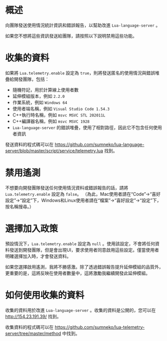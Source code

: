 # 概述

向團隊發送使用情況統計資訊和錯誤報告，以幫助改進 `Lua-language-server` 。

如果您不想將這些資訊發送給團隊，請按照以下説明禁用這些功能。

# 收集的資料

如果將 `Lua.telemetry.enable` 設定為 `true`，則將發送匿名的使用情況與錯誤堆疊給開發團隊，包括：

* 隨機符記，用於計算線上使用者數
* 延伸模組版本，例如 `2.2.0`
* 作業系統，例如 `Windows 64`
* 使用者端名稱，例如 `Visual Studio Code 1.54.3`
* C++執行時名稱，例如 `msvc MSVC STL 202011L`
* C++編譯器名稱，例如 `msvc MSVC 1928`
* `Lua-language-server` 的錯誤堆疊，使用了相對路徑，因此它不包含任何使用者資訊

發送資料的程式碼可以在 https://github.com/sumneko/lua-language-server/blob/master/script/service/telemetry.lua 找到。

# 禁用遙測

不想要向開發團隊發送任何使用情況資料或錯誤報告的話，請將 `Lua.telemetry.enable` 設定為 `false`。 （為此，Mac使用者請在“Code”->“喜好設定”->“設定”下，Windows和Linux使用者請在“檔案”->“喜好設定”->“設定”下，按名稱搜尋。）

# 選擇加入政策

預設情況下，``Lua.telemetry.enable`` 設定為 ``null`` 。使用該設定，不會將任何資料發送到開發團隊，但是會出現UI，要求使用者同意啟用這些設定。僅當使用者明確選擇加入時，才會發送資料。

如果您選擇啟用遙測，我將不勝感激。除了透過錯誤報告提升延伸模組的品質外，更重要的是，這將反映在使用者數量中，這將激勵我繼續開發此延伸模組。

# 如何使用收集的資料

收集的資料用於改進 `Lua-language-server` 。收集的資料是公開的，您可以在 http://154.23.191.39/ 找到。

收集資料的程式碼可以在 https://github.com/sumneko/lua-telemetry-server/tree/master/method 中找到。